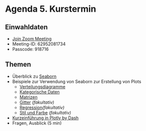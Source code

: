 # Agenda 5. Kurstermin

## Einwahldaten
* [Join Zoom Meeting](https://uni-mannheim.zoom.us/j/62952081734?pwd=NnhSSnJCRHFLaEdKb3hHeFF4dkppQT09)
* Meeting-ID: 62952081734
* Passcode: 918716

## Themen 

* Überblick zu [Seaborn](https://seaborn.pydata.org/index.html)
* Beispiele zur Verwendung von Seaborn zur Erstellung von Plots
    * [Verteilungsdiagramme](01_seaborn_verteilungsdiagramme.ipynb)
    * [Kategorische Daten](02_seaborn_PlotsKategorischeDaten.ipynb)
    * [Matrizen](03_seaborn_MatrixPlots.ipynb)
    * [Gitter](04_seaborn_Grids.ipynb) *(fakultativ)* 
    * [Regression](05_seaborn_RegressionPlots.ipynb)*(fakultativ)* 
    * [Stil und Farbe](06_seaborn_StilUndFarbe.ipynb) *(fakultativ)* 
* [Kurzeinführung in Plotly by Dash](07_plotly.ipynb)
* Fragen, Ausblick (5 min)
